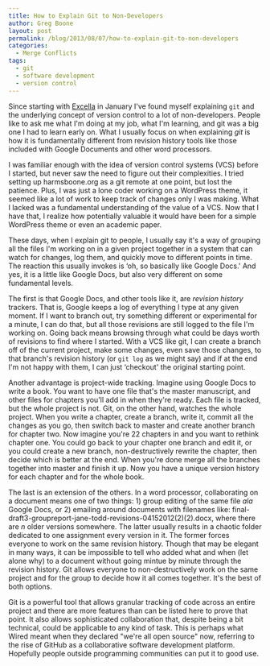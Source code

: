 ```yaml
---
title: How to Explain Git to Non-Developers
author: Greg Boone
layout: post
permalink: /blog/2013/08/07/how-to-explain-git-to-non-developers
categories:
  - Merge Conflicts
tags:
  - git
  - software development
  - version control
---
```

Since starting with [Excella][1] in January I've found myself explaining `git` and the underlying concept of version control to a lot of non-developers. People like to ask me what I'm doing at my job, what I'm learning, and git was a big one I had to learn early on. What I usually focus on when explaining *git* is how it is fundamentally different from revision history tools like those included with Google Documents and other word processors.

<!--more-->

I was familiar enough with the idea of version control systems (VCS) before I started, but never saw the need to figure out their complexities. I tried setting up harmsboone.org as a git remote at one point, but lost the patience. Plus, I was just a lone coder working on a WordPress theme, it seemed like a lot of work to keep track of changes only I was making. What I lacked was a fundamental understanding of the value of a VCS. Now that I have that, I realize how potentially valuable it would have been for a simple WordPress theme or even an academic paper.

These days, when I explain git to people, I usually say it's a way of grouping all the files I'm working on in a given project together in a system that can watch for changes, log them, and quickly move to different points in time. The reaction this usually invokes is &#8216;oh, so basically like Google Docs.' And yes, it is a little like Google Docs, but also very different on some fundamental levels.

The first is that Google Docs, and other tools like it, are *revision history* trackers. That is, Google keeps a log of everything I type at any given moment. If I want to branch out, try something different or experimental for a minute, I can do that, but all those revisions are still logged to the file I'm working on. Going back means browsing through what could be days worth of revisions to find where I started. With a VCS like git, I can create a branch off of the current project, make some changes, even save those changes, to that branch's revision history (or `git log` as we might say) and if at the end I'm not happy with them, I can just &#8216;checkout' the original starting point.

Another advantage is project-wide tracking. Imagine using Google Docs to write a book. You want to have one file that's the master manuscript, and other files for chapters you'll add in when they're ready. Each file is tracked, but the whole project is not. Git, on the other hand, watches the whole project. When you write a chapter, create a branch, write it, commit all the changes as you go, then switch back to master and create another branch for chapter two. Now imagine you're 22 chapters in and you want to rethink chapter one. You could go back to your chapter one branch and edit it, or you could create a new branch, non-destructively rewrite the chapter, then decide which is better at the end. When you're done merge all the branches together into master and finish it up. Now you have a unique version history for each chapter and for the whole book.

The last is an extension of the others. In a word processor, collaborating on a document means one of two things: 1) group editing of the same file *ala* Google Docs, or 2) emailing around documents with filenames like: final-draft3-groupreport-jane-todd-revisions-04152012(2)(2).docx, where there are *n* older versions somewhere. The latter usually results in a chaotic folder dedicated to one assignment every version in it. The former forces everyone to work on the same revision history. Though that may be elegant in many ways, it can be impossible to tell who added what and when (let alone why) to a document without going mintue by minute through the revision history. Git allows everyone to non-destructively work on the same project and for the group to decide how it all comes together. It's the best of both options.

Git is a powerful tool that allows granular tracking of code across an entire project and there are more features than can be listed here to prove that point. It also allows sophisticated collaboration that, despite being a bit technical, could be applicable to any kind of task. This is perhaps what Wired meant when they declared "we're all open source" now, referring to the rise of GitHub as a collaborative software development platform. Hopefully people outside programming communities can put it to good use.

 [1]: http://excella.com